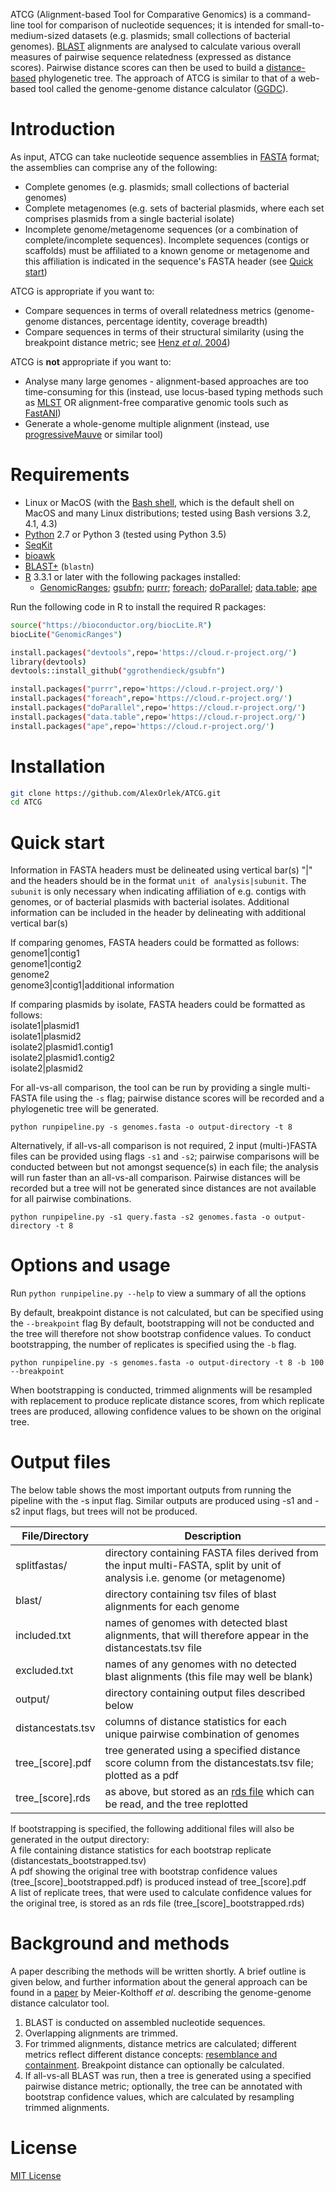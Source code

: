 ATCG (Alignment-based Tool for Comparative Genomics) is a command-line tool for comparison of nucleotide sequences; it is intended for small-to-medium-sized datasets (e.g. plasmids; small collections of bacterial genomes). [BLAST](https://www.ncbi.nlm.nih.gov/books/NBK279690/) alignments are analysed to calculate various overall measures of pairwise sequence relatedness (expressed as distance scores). Pairwise distance scores can then be used to build a [distance-based](https://en.wikipedia.org/wiki/Distance_matrices_in_phylogeny) phylogenetic tree. The approach of ATCG is similar to that of a web-based tool called the genome-genome distance calculator ([GGDC](https://ggdc.dsmz.de/ggdc.php#)).

# Introduction

As input, ATCG can take nucleotide sequence assemblies in [FASTA](https://en.wikipedia.org/wiki/FASTA_format) format; the assemblies can comprise any of the following:

* Complete genomes (e.g. plasmids; small collections of bacterial genomes)
* Complete metagenomes (e.g. sets of bacterial plasmids, where each set comprises plasmids from a single bacterial isolate)
* Incomplete genome/metagenome sequences (or a combination of complete/incomplete sequences). Incomplete sequences (contigs or scaffolds) must be affiliated to a known genome or metagenome and this affiliation is indicated in the sequence's FASTA header (see [Quick start](#quick-start))

ATCG is appropriate if you want to:
* Compare sequences in terms of overall relatedness metrics (genome-genome distances, percentage identity, coverage breadth)
* Compare sequences in terms of their structural similarity (using the breakpoint distance metric; see [Henz _et al_. 2004](https://www.ncbi.nlm.nih.gov/pubmed/15166018))

ATCG is __not__ appropriate if you want to:
* Analyse many large genomes - alignment-based approaches are too time-consuming for this (instead, use locus-based typing methods such as [MLST](https://pubmlst.org/general.shtml) OR alignment-free comparative genomic tools such as [FastANI](https://github.com/ParBLiSS/FastANI))
* Generate a whole-genome multiple alignment (instead, use [progressiveMauve](http://darlinglab.org/mauve/user-guide/progressivemauve.html) or similar tool)


# Requirements

* Linux or MacOS (with the [Bash shell](https://en.wikibooks.org/wiki/Bash_Shell_Scripting#What_is_Bash?), which is the default shell on MacOS and many Linux distributions; tested using Bash versions 3.2, 4.1, 4.3)
* [Python](https://www.python.org/) 2.7 or Python 3 (tested using Python 3.5)
* [SeqKit](https://github.com/shenwei356/seqkit)
* [bioawk](https://github.com/lh3/bioawk)
* [BLAST+](https://www.ncbi.nlm.nih.gov/books/NBK279690/) (`blastn`)
* [R](https://www.r-project.org/) 3.3.1 or later with the following packages installed:
    * [GenomicRanges](https://bioconductor.org/packages/release/bioc/html/GenomicRanges.html); [gsubfn](https://cran.r-project.org/web/packages/gsubfn/index.html); [purrr](https://github.com/tidyverse/purrr); [foreach](https://cran.r-project.org/web/packages/foreach/index.html); [doParallel](https://cran.r-project.org/web/packages/doParallel/index.html); [data.table](https://cran.r-project.org/web/packages/data.table/index.html); [ape](https://cran.r-project.org/web/packages/ape/index.html)<br>

Run the following code in R to install the required R packages:<br>
```bash
source("https://bioconductor.org/biocLite.R")
biocLite("GenomicRanges")

install.packages("devtools",repo='https://cloud.r-project.org/')
library(devtools)
devtools::install_github("ggrothendieck/gsubfn")

install.packages("purrr",repo='https://cloud.r-project.org/')
install.packages("foreach",repo='https://cloud.r-project.org/')
install.packages("doParallel",repo='https://cloud.r-project.org/')
install.packages("data.table",repo='https://cloud.r-project.org/')
install.packages("ape",repo='https://cloud.r-project.org/')
```

    


# Installation

```bash
git clone https://github.com/AlexOrlek/ATCG.git
cd ATCG
```
# Quick start

Information in FASTA headers must be delineated using vertical bar(s) "|" and the headers should be in the format `unit of analysis|subunit`. The `subunit` is only necessary when indicating affiliation of e.g. contigs with genomes, or of bacterial plasmids with bacterial isolates. Additional information can be included in the header by delineating with additional vertical bar(s)

If comparing genomes, FASTA headers could be formatted as follows:<br>
genome1|contig1<br>
genome1|contig2<br>
genome2<br>
genome3|contig1|additional information

If comparing plasmids by isolate, FASTA headers could be formatted as follows:<br>
isolate1|plasmid1<br>
isolate1|plasmid2<br>
isolate2|plasmid1.contig1<br>
isolate2|plasmid1.contig2<br>
isolate2|plasmid2


For all-vs-all comparison, the tool can be run by providing a single multi-FASTA file using the `-s` flag; pairwise distance scores will be recorded and a phylogenetic tree will be generated.

`python runpipeline.py -s genomes.fasta -o output-directory -t 8`


Alternatively, if all-vs-all comparison is not required, 2 input (multi-)FASTA files can be provided using flags `-s1` and `-s2`; pairwise comparisons will be conducted between but not amongst sequence(s) in each file; the analysis will run faster than an all-vs-all comparison. Pairwise distances will be recorded but a tree will not be generated since distances are not available for all pairwise combinations.

`python runpipeline.py -s1 query.fasta -s2 genomes.fasta -o output-directory -t 8`



# Options and usage

Run `python runpipeline.py --help` to view a summary of all the options

By default, breakpoint distance is not calculated, but can be specified using the `--breakpoint` flag
By default, bootstrapping will not be conducted and the tree will therefore not show bootstrap confidence values. To conduct bootstrapping, the number of replicates is specified using the `-b` flag.

`python runpipeline.py -s genomes.fasta -o output-directory -t 8 -b 100 --breakpoint`

When bootstrapping is conducted, trimmed alignments will be resampled with replacement to produce replicate distance scores, from which replicate trees are produced, allowing confidence values to be shown on the original tree.


# Output files

The below table shows the most important outputs from running the pipeline with the -s input flag. Similar outputs are produced using -s1 and -s2 input flags, but trees will not be produced.

File/Directory         | Description                                                                                       
---------------------- | -------------------------------------------------------------------------------------------------
splitfastas/           | directory containing FASTA files derived from the input multi-FASTA, split by unit of analysis i.e. genome (or metagenome)                                       
blast/		       | directory containing tsv files of blast alignments for each genome
included.txt           | names of genomes with detected blast alignments, that will therefore appear in the distancestats.tsv file
excluded.txt	       | names of any genomes with no detected blast alignments (this file may well be blank)
output/		       | directory containing output files described below
distancestats.tsv      | columns of distance statistics for each unique pairwise combination of genomes
tree_[score].pdf       | tree generated using a specified distance score column from the distancestats.tsv file; plotted as a pdf
tree_[score].rds       | as above, but stored as an [rds file](https://stat.ethz.ch/R-manual/R-devel/library/base/html/readRDS.html) which can be read, and the tree replotted 


If bootstrapping is specified, the following additional files will also be generated in the output directory:<br>
A file containing distance statistics for each bootstrap replicate (distancestats_bootstrapped.tsv)<br>
A pdf showing the original tree with bootstrap confidence values (tree\_[score]\_bootstrapped.pdf) is produced instead of tree_[score].pdf<br>
A list of replicate trees, that were used to calculate confidence values for the original tree, is stored as an rds file (tree\_[score]\_bootstrapped.rds)


# Background and methods

A paper describing the methods will be written shortly. A brief outline is given below, and further information about the general approach can be found in a [paper](https://bmcbioinformatics.biomedcentral.com/articles/10.1186/1471-2105-14-60) by Meier-Kolthoff _et al_. describing the genome-genome distance calculator tool.

1. BLAST is conducted on assembled nucleotide sequences.
2. Overlapping alignments are trimmed.
3. For trimmed alignments, distance metrics are calculated; different metrics reflect different distance concepts: [resemblance and containment](https://www.cs.princeton.edu/courses/archive/spring13/cos598C/broder97resemblance.pdf). Breakpoint distance can optionally be calculated.
4. If all-vs-all BLAST was run, then a tree is generated using a specified pairwise distance metric; optionally, the tree can be annotated with bootstrap confidence values, which are calculated by resampling trimmed alignments.


# License

[MIT License](https://en.wikipedia.org/wiki/MIT_License)